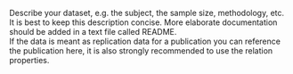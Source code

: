 Describe your dataset, e.g. the subject, the sample size, methodology, etc. It is best to keep this description concise. More elaborate documentation should be added in a text file called README.<br>
If the data is meant as replication data for a publication you can reference the publication here, it is also strongly
recommended to use the relation properties.